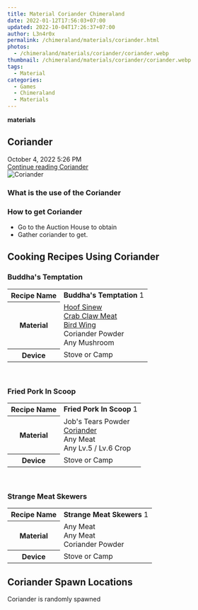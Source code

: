 ```yaml
---
title: Material Coriander Chimeraland
date: 2022-01-12T17:56:03+07:00
updated: 2022-10-04T17:26:37+07:00
author: L3n4r0x
permalink: /chimeraland/materials/coriander.html
photos:
  - /chimeraland/materials/coriander/coriander.webp
thumbnail: /chimeraland/materials/coriander/coriander.webp
tags:
  - Material
categories:
  - Games
  - Chimeraland
  - Materials
---
```


<section id="bootstrap-wrapper">
  <link
    rel="stylesheet"
    href="https://rawcdn.githack.com/dimaslanjaka/Web-Manajemen/bb6505ea081a75a7c845f65fb9d939276931c82f/css/bootstrap-4.5-wrapper.css"
  />
  <div
    class="row g-0 border rounded overflow-hidden flex-md-row mb-4 shadow-sm position-relative bg-light text-dark"
  >
    <div class="col p-4 d-flex flex-column position-static">
      <strong class="d-inline-block mb-2 text-success">materials</strong>
      <h2 class="mb-0">Coriander</h2>
      <div class="mb-1 text-muted">October 4, 2022 5:26 PM</div>
      <a
        href="/chimeraland/materials/coriander.html"
        class="stretched-link d-none"
        >Continue reading Coriander</a
      >
    </div>
    <div class="col-auto d-none d-lg-block">
      <img
        src="/chimeraland/materials/coriander/coriander.webp"
        alt="Coriander"
      />
    </div>
  </div>
  <div class="row bg-light text-dark">
    <div class="col-lg-6 col-12 mb-2">
      <div class="card">
        <div class="card-body">
          <h3 class="card-title">What is the use of the Coriander</h3>
          <div class="card-text"><ul></ul></div>
        </div>
      </div>
    </div>
    <div class="col-lg-6 col-12 mb-2">
      <div class="card">
        <div class="card-body">
          <h3 class="card-title">How to get Coriander</h3>
          <div class="card-text">
            <ul>
              <li>Go to the Auction House to obtain</li>
              <li>Gather coriander to get.</li>
            </ul>
          </div>
        </div>
      </div>
    </div>
    <div class="col-12 mb-2">
      <h2 id="cookable">Cooking Recipes Using Coriander</h2>
      <div id="recipe-buddhas-temptation">
        <h3 id="item-buddhas-temptation">Buddha&#x27;s Temptation</h3>
        <div class="mb-2">
          <table class="table">
            <tr>
              <th>Recipe Name</th>
              <td><b>Buddha&#x27;s Temptation</b> 1</td>
            </tr>
            <tr>
              <th>Material</th>
              <td>
                <a
                  class="text-decoration-none"
                  href="/chimeraland/materials/hoof-sinew.html"
                  >Hoof Sinew</a
                ><br /><a
                  class="text-decoration-none"
                  href="/chimeraland/materials/crab-claw-meat.html"
                  >Crab Claw Meat</a
                ><br /><a
                  class="text-decoration-none"
                  href="/chimeraland/materials/bird-wing.html"
                  >Bird Wing</a
                ><br />Coriander Powder<br />Any Mushroom
              </td>
            </tr>
            <tr>
              <th>Device</th>
              <td>Stove or Camp</td>
            </tr>
          </table>
        </div>
      </div>
      <br />
      <div id="recipe-fried-pork-in-scoop">
        <h3 id="item-fried-pork-in-scoop">Fried Pork In Scoop</h3>
        <div class="mb-2">
          <table class="table">
            <tr>
              <th>Recipe Name</th>
              <td><b>Fried Pork In Scoop</b> 1</td>
            </tr>
            <tr>
              <th>Material</th>
              <td>
                Job&#x27;s Tears Powder<br /><a
                  class="text-decoration-none"
                  href="/chimeraland/materials/coriander.html"
                  >Coriander</a
                ><br />Any Meat<br />Any Lv.5<span> / </span>Lv.6 Crop
              </td>
            </tr>
            <tr>
              <th>Device</th>
              <td>Stove or Camp</td>
            </tr>
          </table>
        </div>
      </div>
      <br />
      <div id="recipe-strange-meat-skewers">
        <h3 id="item-strange-meat-skewers">Strange Meat Skewers</h3>
        <div class="mb-2">
          <table class="table">
            <tr>
              <th>Recipe Name</th>
              <td><b>Strange Meat Skewers</b> 1</td>
            </tr>
            <tr>
              <th>Material</th>
              <td>Any Meat<br />Any Meat<br />Coriander Powder</td>
            </tr>
            <tr>
              <th>Device</th>
              <td>Stove or Camp</td>
            </tr>
          </table>
        </div>
      </div>
    </div>
    <div class="col-12 mb-2">
      <h2>Coriander Spawn Locations</h2>
      <p>Coriander is randomly spawned</p>
    </div>
  </div>
</section>